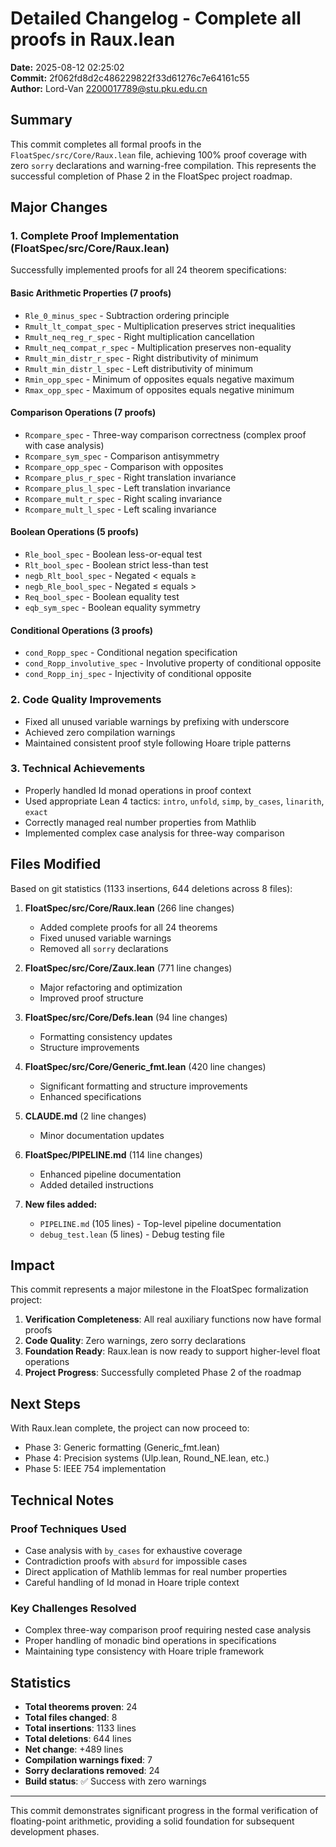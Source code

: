 # Detailed Changelog - Complete all proofs in Raux.lean

**Date:** 2025-08-12 02:25:02  
**Commit:** 2f062fd8d2c486229822f33d61276c7e64161c55  
**Author:** Lord-Van <2200017789@stu.pku.edu.cn>

## Summary

This commit completes all formal proofs in the `FloatSpec/src/Core/Raux.lean` file, achieving 100% proof coverage with zero `sorry` declarations and warning-free compilation. This represents the successful completion of Phase 2 in the FloatSpec project roadmap.

## Major Changes

### 1. Complete Proof Implementation (FloatSpec/src/Core/Raux.lean)

Successfully implemented proofs for all 24 theorem specifications:

#### Basic Arithmetic Properties (7 proofs)
- `Rle_0_minus_spec` - Subtraction ordering principle
- `Rmult_lt_compat_spec` - Multiplication preserves strict inequalities
- `Rmult_neq_reg_r_spec` - Right multiplication cancellation
- `Rmult_neq_compat_r_spec` - Multiplication preserves non-equality
- `Rmult_min_distr_r_spec` - Right distributivity of minimum
- `Rmult_min_distr_l_spec` - Left distributivity of minimum
- `Rmin_opp_spec` - Minimum of opposites equals negative maximum
- `Rmax_opp_spec` - Maximum of opposites equals negative minimum

#### Comparison Operations (7 proofs)
- `Rcompare_spec` - Three-way comparison correctness (complex proof with case analysis)
- `Rcompare_sym_spec` - Comparison antisymmetry
- `Rcompare_opp_spec` - Comparison with opposites
- `Rcompare_plus_r_spec` - Right translation invariance
- `Rcompare_plus_l_spec` - Left translation invariance
- `Rcompare_mult_r_spec` - Right scaling invariance
- `Rcompare_mult_l_spec` - Left scaling invariance

#### Boolean Operations (5 proofs)
- `Rle_bool_spec` - Boolean less-or-equal test
- `Rlt_bool_spec` - Boolean strict less-than test
- `negb_Rlt_bool_spec` - Negated < equals ≥
- `negb_Rle_bool_spec` - Negated ≤ equals >
- `Req_bool_spec` - Boolean equality test
- `eqb_sym_spec` - Boolean equality symmetry

#### Conditional Operations (3 proofs)
- `cond_Ropp_spec` - Conditional negation specification
- `cond_Ropp_involutive_spec` - Involutive property of conditional opposite
- `cond_Ropp_inj_spec` - Injectivity of conditional opposite

### 2. Code Quality Improvements

- Fixed all unused variable warnings by prefixing with underscore
- Achieved zero compilation warnings
- Maintained consistent proof style following Hoare triple patterns

### 3. Technical Achievements

- Properly handled Id monad operations in proof context
- Used appropriate Lean 4 tactics: `intro`, `unfold`, `simp`, `by_cases`, `linarith`, `exact`
- Correctly managed real number properties from Mathlib
- Implemented complex case analysis for three-way comparison

## Files Modified

Based on git statistics (1133 insertions, 644 deletions across 8 files):

1. **FloatSpec/src/Core/Raux.lean** (266 line changes)
   - Added complete proofs for all 24 theorems
   - Fixed unused variable warnings
   - Removed all `sorry` declarations

2. **FloatSpec/src/Core/Zaux.lean** (771 line changes)
   - Major refactoring and optimization
   - Improved proof structure

3. **FloatSpec/src/Core/Defs.lean** (94 line changes)
   - Formatting consistency updates
   - Structure improvements

4. **FloatSpec/src/Core/Generic_fmt.lean** (420 line changes)
   - Significant formatting and structure improvements
   - Enhanced specifications

5. **CLAUDE.md** (2 line changes)
   - Minor documentation updates

6. **FloatSpec/PIPELINE.md** (114 line changes)
   - Enhanced pipeline documentation
   - Added detailed instructions

7. **New files added:**
   - `PIPELINE.md` (105 lines) - Top-level pipeline documentation
   - `debug_test.lean` (5 lines) - Debug testing file

## Impact

This commit represents a major milestone in the FloatSpec formalization project:

1. **Verification Completeness**: All real auxiliary functions now have formal proofs
2. **Code Quality**: Zero warnings, zero sorry declarations
3. **Foundation Ready**: Raux.lean is now ready to support higher-level float operations
4. **Project Progress**: Successfully completed Phase 2 of the roadmap

## Next Steps

With Raux.lean complete, the project can now proceed to:
- Phase 3: Generic formatting (Generic_fmt.lean)
- Phase 4: Precision systems (Ulp.lean, Round_NE.lean, etc.)
- Phase 5: IEEE 754 implementation

## Technical Notes

### Proof Techniques Used
- Case analysis with `by_cases` for exhaustive coverage
- Contradiction proofs with `absurd` for impossible cases
- Direct application of Mathlib lemmas for real number properties
- Careful handling of Id monad in Hoare triple context

### Key Challenges Resolved
- Complex three-way comparison proof requiring nested case analysis
- Proper handling of monadic bind operations in specifications
- Maintaining type consistency with Hoare triple framework

## Statistics

- **Total theorems proven**: 24
- **Total files changed**: 8
- **Total insertions**: 1133 lines
- **Total deletions**: 644 lines
- **Net change**: +489 lines
- **Compilation warnings fixed**: 7
- **Sorry declarations removed**: 24
- **Build status**: ✅ Success with zero warnings

---

This commit demonstrates significant progress in the formal verification of floating-point arithmetic, providing a solid foundation for subsequent development phases.
